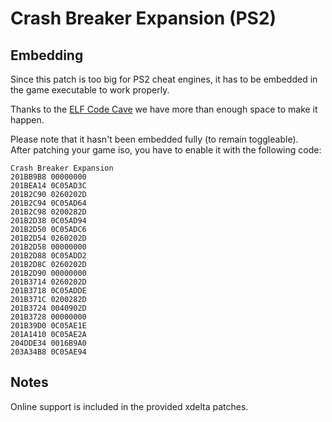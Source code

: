 # Crash Breaker Expansion (PS2)

## Embedding

Since this patch is too big for PS2 cheat engines, it has to be embedded in the game executable to work properly.

Thanks to the [ELF Code Cave](https://github.com/Nahelam/PS2-Game-Mods/tree/main/Burnout%203%20Takedown/ELF%20Code%20Cave) we have more than enough space to make it happen.

Please note that it hasn't been embedded fully (to remain toggleable).\
After patching your game iso, you have to enable it with the following code:

```
Crash Breaker Expansion
201BB9B8 00000000
201BEA14 0C05AD3C
201B2C90 0260202D
201B2C94 0C05AD64
201B2C98 0200282D
201B2D38 0C05AD94
201B2D50 0C05ADC6
201B2D54 0260202D
201B2D58 00000000
201B2D88 0C05ADD2
201B2D8C 0260202D
201B2D90 00000000
201B3714 0260202D
201B3718 0C05ADDE
201B371C 0200282D
201B3724 0040902D
201B3728 00000000
201B39D0 0C05AE1E
201A1410 0C05AE2A
204DDE34 0016B9A0
203A34B8 0C05AE94
```

## Notes

Online support is included in the provided xdelta patches.
